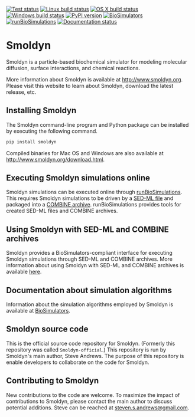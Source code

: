 [![Test status](https://github.com/ssandrews/Smoldyn/actions/workflows/linux.yml/badge.svg)](https://github.com/ssandrews/Smoldyn/actions/workflows/linux.yml)
[![Linux build status](https://github.com/ssandrews/Smoldyn/actions/workflows/wheels_linux.yml/badge.svg)](https://github.com/ssandrews/Smoldyn/actions/workflows/wheels_linux.yml)
[![OS X build status](https://github.com/ssandrews/Smoldyn/actions/workflows/osx.yml/badge.svg)](https://github.com/ssandrews/Smoldyn/actions/workflows/osx.yml)
[![Windows build status](https://github.com/ssandrews/Smoldyn/actions/workflows/windows.yml/badge.svg)](https://github.com/ssandrews/Smoldyn/actions/workflows/windows.yml)
[![PyPI version](https://badge.fury.io/py/smoldyn.svg)](https://badge.fury.io/py/smoldyn)
[![BioSimulators](https://img.shields.io/badge/BioSimulators-registered-brightgreen)](https://biosimulators.org/simulators/smoldyn)
[![runBioSimulations](https://img.shields.io/badge/runBioSimulations-simulate-brightgreen)](https://run.biosimulations.org/run)
[![Documentation status](https://readthedocs.org/projects/smoldyn/badge/?version=latest)](https://smoldyn.readthedocs.io/en/latest/?badge=latest)

# Smoldyn

Smoldyn is a particle-based biochemical simulator for modeling molecular
diffusion, surface interactions, and chemical reactions.

More information about Smoldyn is available at http://www.smoldyn.org. 
Please visit this website to learn about Smoldyn, download the latest
release, etc.

## Installing Smoldyn
The Smoldyn command-line program and Python package can be installed by
executing the following command.
```sh
pip install smoldyn
```

Compiled binaries for Mac OS and Windows are also available at
http://www.smoldyn.org/download.html.

## Executing Smoldyn simulations online
Smoldyn simulations can be executed online through
[runBioSimulations](https://run.biosimulations.org/run). This requires
Smoldyn simulations to be driven by a [SED-ML file](https://sed-ml.org) 
and packaged into a [COMBINE archive](http://combinearchive.org/).
runBioSimulations provides tools for created SED-ML files and COMBINE
archives.

## Using Smoldyn with SED-ML and COMBINE archives
Smoldyn provides a BioSimulators-compliant interface for executing Smoldyn
simulations through SED-ML and COMBINE archives. More information about
using Smoldyn with SED-ML and COMBINE archives is available
[here](Using-Smoldyn-with-SED-ML-COMBINE-BioSimulators.md).

## Documentation about simulation algorithms
Information about the simulation algorithms employed by Smoldyn
is available at [BioSimulators](https://biosimulators.org/simulators/smoldyn).

## Smoldyn source code
This is the official source code repository for Smoldyn. (Formerly this
repository was called `Smoldyn-official`.) This repository is run by 
Smoldyn's main author, Steve Andrews. The purpose of this repository is
enable developers to collaborate on the code for Smoldyn.

## Contributing to Smoldyn
New contributions to the code are welcome. To maximize the impact of
contributions to Smoldyn, please contact the main author to discuss
potential additions. Steve can be reached at steven.s.andrews@gmail.com.
